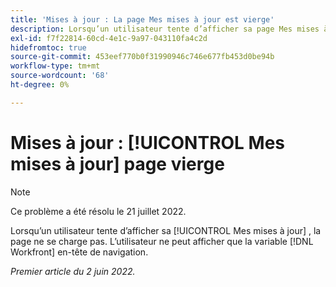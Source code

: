 ```yaml
---
title: 'Mises à jour : La page Mes mises à jour est vierge'
description: Lorsqu’un utilisateur tente d’afficher sa page Mes mises à jour , la page ne se charge pas. L’utilisateur ne peut afficher que la variable [!DNL Workfront] en-tête de navigation.
exl-id: f7f22814-60cd-4e1c-9a97-043110fa4c2d
hidefromtoc: true
source-git-commit: 453eef770b0f31990946c746e677fb453d0be94b
workflow-type: tm+mt
source-wordcount: '68'
ht-degree: 0%

---
```


# Mises à jour : [!UICONTROL Mes mises à jour] page vierge

>[!NOTE]
>
>Ce problème a été résolu le 21 juillet 2022.

Lorsqu’un utilisateur tente d’afficher sa [!UICONTROL Mes mises à jour] , la page ne se charge pas. L’utilisateur ne peut afficher que la variable [!DNL Workfront] en-tête de navigation.

_Premier article du 2 juin 2022._
